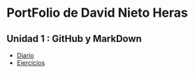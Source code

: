 # PortFolio de David Nieto Heras
## Unidad 1 : GitHub y MarkDown
* [Diario](/UD1:%20GitHub%20y%20MarkDown/diario_UD1.md/)
* [Ejercicios](/UD1:%20GitHub%20y%20MarkDown/enlaces_UD1.md)

